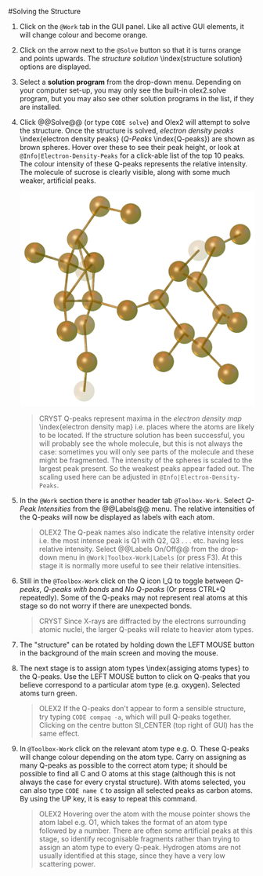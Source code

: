 #Solving the Structure

1.	Click on the `@Work` tab in the GUI panel. Like all active GUI elements, it will change colour and become orange.
2.	Click on the arrow next to the `@Solve` button so that it is turns orange and points upwards. The *structure solution* \index{structure solution} options are displayed.
3.	Select a **solution program** from the drop-down menu. Depending on your computer set-up, you may only see the built-in olex2.solve program, but you may also see other solution programs in the list, if they are installed.
4.	Click @@Solve@@ (or type `CODE solve`) and Olex2 will attempt to solve the structure. Once the structure is solved, *electron density peaks* \index{electron density peaks} (*Q-Peaks* \index{Q-peaks}) are shown as brown spheres. Hover over these to see their peak height, or look at `@Info|Electron-Density-Peaks` for a click-able list of the top 10 peaks. The colour intensity of these Q-peaks represents the relative intensity. The molecule of sucrose is clearly visible, along with some much weaker, artificial peaks.

	![Sucrose Q-Peaks. The structure can easily be guessed from the position of the electron density peaks.](./images/sucrose_peaks.png)

	>CRYST Q-peaks represent maxima in the *electron density map* \index{electron density map} i.e. places where the atoms are likely to be located. If the structure solution has been successful, you will probably see the whole molecule, but this is not always the case: sometimes you will only see parts of the molecule and these might be fragmented. The intensity of the spheres is scaled to the largest peak present. So the weakest peaks appear faded out. The scaling used here can be adjusted in `@Info|Electron-Density-Peaks`.

5.	In the `@Work` section there is another header tab `@Toolbox-Work`. Select *Q-Peak Intensities* from the @@Labels@@ menu. The relative intensities of the Q-peaks will now be displayed as labels with each atom.

	>OLEX2 The Q-peak names also indicate the relative intensity order i.e. the most intense peak is Q1 with Q2, Q3 . . . etc. having less relative intensity. Select @@Labels On/Off@@ from the drop-down menu in `@Work|Toolbox-Work|Labels` (or press F3). At this stage it is normally more useful to see their relative intensities.

6.	Still in the `@Toolbox-Work` click on the Q icon I_Q to toggle between *Q-peaks*, *Q-peaks with bonds* and *No Q-peaks* (Or press CTRL+Q repeatedly). Some of the Q-peaks may not represent real atoms at this stage so do not worry if there are unexpected bonds.

	>CRYST Since X-rays are diffracted by the electrons surrounding atomic nuclei, the larger Q-peaks will relate to heavier atom types.

7.	The "structure" can be rotated by holding down the LEFT MOUSE button in the background of the main screen and moving the mouse.



8.	The next stage is to assign atom types \index{assiging atoms types} to the Q-peaks. Use the LEFT MOUSE button to click on Q-peaks that you believe correspond to a particular atom type (e.g. oxygen). Selected atoms turn green.

	>OLEX2 If the Q-peaks don't appear to form a sensible structure, try typing `CODE compaq -a`, which will pull Q-peaks together. Clicking on the centre button SI_CENTER (top right of GUI) has the same effect.

9.	In `@Toolbox-Work` click on the relevant atom type e.g. O. These Q-peaks will change colour depending on the atom type. Carry on assigning as many Q-peaks as possible to the correct atom type; it should be possible to find all C and O atoms at this stage (although this is not always the case for every crystal structure). With atoms selected, you can also type `CODE name C` to assign all selected peaks as carbon atoms. By using the UP key, it is easy to repeat this command.

	>OLEX2 Hovering over the atom with the mouse pointer shows the atom label e.g. O1, which takes the format of an atom type followed by a number. There are often some artificial peaks at this stage, so identify recognisable fragments rather than trying to assign an atom type to every Q-peak. Hydrogen atoms are not usually identified at this stage, since they have a very low scattering power.
